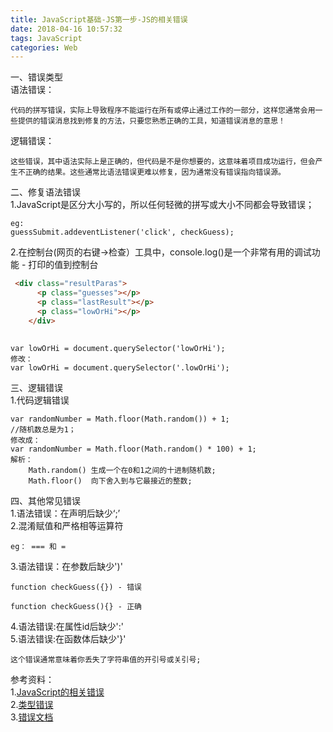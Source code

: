 ```yaml
---
title: JavaScript基础-JS第一步-JS的相关错误
date: 2018-04-16 10:57:32
tags: JavaScript
categories: Web
---
```


一、错误类型		
语法错误：
	
	代码的拼写错误，实际上导致程序不能运行在所有或停止通过工作的一部分，这样您通常会用一些提供的错误消息找到修复的方法，只要您熟悉正确的工具，知道错误消息的意思！
逻辑错误：
	
	这些错误，其中语法实际上是正确的，但代码是不是你想要的，这意味着项目成功运行，但会产生不正确的结果。这些通常比语法错误更难以修复，因为通常没有错误指向错误源。

二、修复语法错误		
1.JavaScript是区分大小写的，所以任何轻微的拼写或大小不同都会导致错误；
	
	eg:
	guessSubmit.addeventListener('click', checkGuess);
			
2.在控制台(网页的右键->检查）工具中，console.log()是一个非常有用的调试功能 - 打印的值到控制台

```html
 <div class="resultParas">
      <p class="guesses"></p>
      <p class="lastResult"></p>
      <p class="lowOrHi"></p>
    </div>
    
```
	var lowOrHi = document.querySelector('lowOrHi');
	修改：
	var lowOrHi = document.querySelector('.lowOrHi');
三、逻辑错误			
1.代码逻辑错误
	
	var randomNumber = Math.floor(Math.random()) + 1;
	//随机数总是为1；
	修改成：
	var randomNumber = Math.floor(Math.random() * 100) + 1;
	解析：
		Math.random() 生成一个在0和1之间的十进制随机数;
		Math.floor()  向下舍入到与它最接近的整数;
四、其他常见错误		
1.语法错误：在声明后缺少‘;’	
2.混淆赋值和严格相等运算符

	eg： === 和 = 
3.语法错误：在参数后缺少')'	
	
	function checkGuess({}) - 错误
	
	function checkGuess(){} - 正确
	
4.语法错误:在属性id后缺少':'		
5.语法错误:在函数体后缺少'}'	

	这个错误通常意味着你丢失了字符串值的开引号或关引号;
	

参考资料：		
1.[JavaScript的相关错误](https://developer.mozilla.org/zh-CN/docs/Learn/JavaScript/First_steps/What_went_wrong)		
2.[类型错误](https://developer.mozilla.org/en-US/docs/Web/JavaScript/Reference/Errors/Unexpected_type)   
3.[错误文档](https://developer.mozilla.org/en-US/docs/Web/JavaScript/Reference/Errors)		